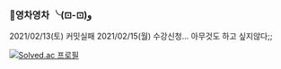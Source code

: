 ### 🌱영차영차 ╰(⊡-⊡)و

<!--
**rim0703/rim0703** is a ✨ _special_ ✨ repository because its `README.md` (this file) appears on your GitHub profile.

Here are some ideas to get you started:

- 🔭 I’m currently working on ...
- 🌱 I’m currently learning ...
- 👯 I’m looking to collaborate on ...
- 🤔 I’m looking for help with ...
- 💬 Ask me about ...
- 📫 How to reach me: ...
- 😄 Pronouns: ...
- ⚡ Fun fact: ...
-->

<!-- ![rim0703's github stats](https://github-readme-stats.vercel.app/api?username=rim0703) 
<b>1일1커밋!</b> -->
2021/02/13(토) 커밋실패
2021/02/15(월) 수강신청... 아무것도 하고 싶지않다;;

[![Solved.ac
프로필](http://mazassumnida.wtf/api/v2/generate_badge?boj=rim0703)](https://solved.ac/rim0703)
